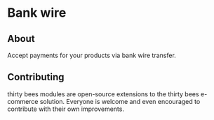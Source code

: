 # Bank wire

## About

Accept payments for your products via bank wire transfer.

## Contributing

thirty bees modules are open-source extensions to the thirty bees e-commerce solution. Everyone is welcome and even encouraged to contribute with their own improvements.
